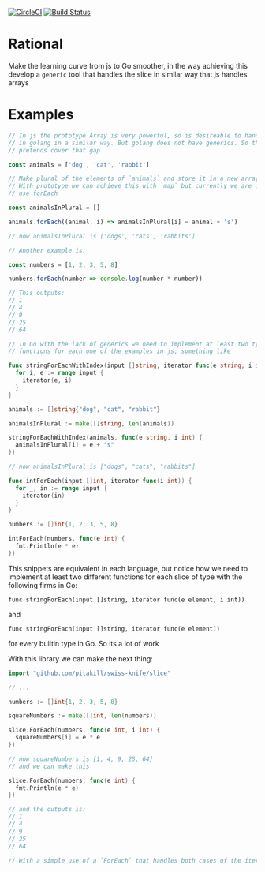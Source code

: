 [![CircleCI](https://circleci.com/gh/pitakill/swiss-knife.svg?style=svg)](https://circleci.com/gh/pitakill/swiss-knife)
[![Build Status](https://cloud.drone.io/api/badges/pitakill/swiss-knife/status.svg)](https://cloud.drone.io/pitakill/swiss-knife)

# Rational

Make the learning curve from js to Go smoother, in the way achieving this
develop a `generic` tool that handles the slice in similar way that js handles
arrays

# Examples

```js
// In js the prototype Array is very powerful, so is desireable to handle slices
// in golang in a similar way. But golang does not have generics. So this
// pretends cover that gap

const animals = ['dog', 'cat', 'rabbit']

// Make plural of the elements of `animals` and store it in a new array
// With prototype we can achieve this with `map` but currently we are going to
// use forEach

const animalsInPlural = []

animals.forEach((animal, i) => animalsInPlural[i] = animal + 's')

// now animalsInPlural is ['dogs', 'cats', 'rabbits']

// Another example is:

const numbers = [1, 2, 3, 5, 8]

numbers.forEach(number => console.log(number * number))

// This outputs:
// 1
// 4
// 9
// 25
// 64
```

```go
// In Go with the lack of generics we need to implement at least two types of
// functions for each one of the examples in js, something like

func stringForEachWithIndex(input []string, iterator func(e string, i int)) {
  for i, e := range input {
    iterator(e, i)
  }
}

animals := []string{"dog", "cat", "rabbit"}

animalsInPlural := make([]string, len(animals))

stringForEachWithIndex(animals, func(e string, i int) {
  animalsInPlural[i] = e + "s"
})

// now animalsInPlural is ["dogs", "cats", "rabbits"]

func intForEach(input []int, iterator func(i int)) {
  for _, in := range input {
    iterator(in)
  }
}

numbers := []int{1, 2, 3, 5, 8}

intForEach(numbers, func(e int) {
  fmt.Println(e * e)
})
```

This snippets are equivalent in each language, but notice how we need to
implement at least two different functions for each slice of type with the
following firms in Go:

`func stringForEach(input []string, iterator func(e element, i int))`

and

`func stringForEach(input []string, iterator func(e element))`

for every builtin type in Go. So its a lot of work

With this library we can make the next thing:

```go
import "github.com/pitakill/swiss-knife/slice"

// ...

numbers := []int{1, 2, 3, 5, 8}

squareNumbers := make([]int, len(numbers))

slice.ForEach(numbers, func(e int, i int) {
  squareNumbers[i] = e * e
})

// now squareNumbers is [1, 4, 9, 25, 64]
// and we can make this

slice.ForEach(numbers, func(e int) {
  fmt.Println(e * e)
})

// and the outputs is:
// 1
// 4
// 9
// 25
// 64

// With a simple use of a `ForEach` that handles both cases of the iterator function
```

